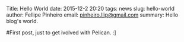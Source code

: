 Title: Hello World 
date: 2015-12-2 20:20 
tags: news 
slug: hello-world 
author: Fellipe Pinheiro 
email: pinheiro.llip@gmail.com
summary: Hello blog's world.

#First post, just to get ivolved with Pelican. :]
